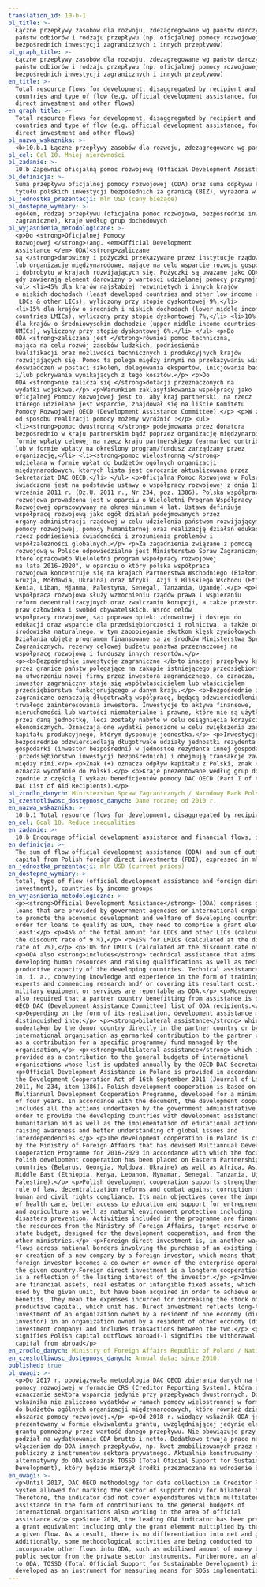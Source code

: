 ```yaml
---
translation_id: 10-b-1
pl_title: >-
  Łączne przepływy zasobów dla rozwoju, zdezagregowane wg państw darczyńców i
  państw odbiorów i rodzaju przepływu (np. oficjalnej pomocy rozwojowej,
  bezpośrednich inwestycji zagranicznych i innych przepływów)
pl_graph_title: >-
  Łączne przepływy zasobów dla rozwoju, zdezagregowane wg państw darczyńców i
  państw odbiorów i rodzaju przepływu (np. oficjalnej pomocy rozwojowej,
  bezpośrednich inwestycji zagranicznych i innych przepływów)
en_title: >-
  Total resource flows for development, disaggregated by recipient and donor
  countries and type of flow (e.g. official development assistance, foreign
  direct investment and other flows)
en_graph_title: >-
  Total resource flows for development, disaggregated by recipient and donor
  countries and type of flow (e.g. official development assistance, foreign
  direct investment and other flows)
pl_nazwa_wskaznika: >-
  <b>10.b.1 Łączne przepływy zasobów dla rozwoju, zdezagregowane wg państw darczyńców i państw odbiorów i rodzaju przepływu (np. oficjalnej pomocy rozwojowej, bezpośrednich inwestycji zagranicznych i innych przepływów)</b>
pl_cel: Cel 10. Mniej nierówności
pl_zadanie: >-
  10.b Zapewnić oficjalną pomoc rozwojową (Official Development Assistance) i przepływ środków finansowych, w tym bezpośrednie inwestycje zagraniczne do krajów najbardziej potrzebujących, w szczególności do państw najmniej rozwiniętych, krajów afrykańskich, małych państw wyspiarskich i tych bez dostępu do morza, zgodnie z krajowymi planami i programami tych krajów
pl_definicja: >-
  Suma przepływu oficjalnej pomocy rozwojowej (ODA) oraz suma odpływu kapitału z
  tytułu polskich inwestycji bezpośednich za granicą (BIZ), wyrażona w mln PLN.
pl_jednostka_prezentacji: mln USD (ceny bieżące)
pl_dostepne_wymiary: >-
  ogółem, rodzaj przepływu (oficjalna pomoc rozwojowa, bezpośrednie inwestycje
  zagraniczne), kraje według grup dochodowych
pl_wyjasnienia_metodologiczne: >-
  <p>Do <strong>Oficjalnej Pomocy
  Rozwojowej </strong>(ang. <em>Official Development
  Assistance </em> ODA)<strong>zaliczane
  są </strong>darowizny i pożyczki przekazywane przez instytucje rządowe
  lub organizacje międzynarodowe, mające na celu wsparcie rozwoju gospodarczego
  i dobrobytu w krajach rozwijających się. Pożyczki są uważane jako ODA wtedy,
  gdy zawierają element darowizny o wartości udzielanej pomocy przynajmniej:</p>
  <ul> <li>45% dla krajów najsłabiej rozwiniętych i innych krajów
  o niskich dochodach (least developed countries and other low income countires
   LDCs & other LICs), wyliczony przy stopie dyskontowej 9%,</li>
  <li>15% dla krajów o średnich i niskich dochodach (lower middle income
  countries LMICs), wyliczony przy stopie dyskontowej 7%,</li> <li>10%
  dla krajów o średniowysokim dochodzie (upper middle income countries
  UMICs), wyliczony przy stopie dyskontowej 6%.</li> </ul> <p>Do
  ODA <strong>zaliczana jest </strong>również pomoc techniczna,
  mająca na celu rozwój zasobów ludzkich, podniesienie
  kwalifikacji oraz możliwości technicznych i produkcyjnych krajów
  rozwijających się. Pomoc ta polega między innymi na przekazywaniu wiedzy i
  doświadczeń w postaci szkoleń, delegowania ekspertów, inicjowania badań
  i/lub pokrywania wynikających z tego kosztów.</p> <p>Do
  ODA <strong>nie zalicza się </strong>dotacji przeznaczonych na
  wydatki wojskowe.</p> <p>Warunkiem zaklasyfikowania współpracy jako
  Oficjalnej Pomocy Rozwojowej jest to, aby kraj partnerski, na rzecz
  którego udzielane jest wsparcie, znajdował się na liście Komitetu
  Pomocy Rozwojowej OECD (Development Assistance Committee).</p> <p>W zależności
  od sposobu realizacji pomocy możemy wyróżnić :</p> <ul>
  <li><strong>pomoc dwustronną </strong> podejmowana przez donatora
  bezpośrednio w kraju partnerskim bądź poprzez organizację międzynarodową w
  formie wpłaty celowej na rzecz kraju partnerskiego (earmarked contribution)
  lub w formie wpłaty na określony program/fundusz zarządzany przez
  organizację,</li> <li><strong>pomoc wielostronną </strong>
  udzielana w formie wpłat do budżetów ogólnych organizacji
  międzynarodowych, których lista jest corocznie aktualizowana przez
  Sekretariat DAC OECD.</li> </ul> <p>Oficjalna Pomoc Rozwojowa w Polsce
  świadczona jest na podstawie ustawy o współpracy rozwojowej z dnia 16
  września 2011 r. (Dz.U. 2011 r., Nr 234, poz. 1386). Polska współpraca
  rozwojowa prowadzona jest w oparciu o Wieloletni Program Współpracy
  Rozwojowej opracowywany na okres minimum 4 lat. Ustawa definiuje
  współpracę rozwojową jako ogół działań podejmowanych przez
  organy administracji rządowej w celu udzielenia państwom rozwijającym się
  pomocy rozwojowej, pomocy humanitarnej oraz realizację działań edukacyjnych na
  rzecz podniesienia świadomości i zrozumienia problemów i
  współzależności globalnych.</p> <p>Za zagadnienia związane z pomocą
  rozwojową w Polsce odpowiedzialne jest Ministerstwo Spraw Zagranicznych,
  które opracowało Wieloletni program współpracy rozwojowej
  na lata 2016-2020", w oparciu o który polska współpraca
  rozwojowa koncentruje się na krajach Partnerstwa Wschodniego (Białoruś,
  Gruzja, Mołdawia, Ukraina) oraz Afryki, Azji i Bliskiego Wschodu (Etiopia,
  Kenia, Liban, Mjanma, Palestyna, Senegal, Tanzania, Ugandę).</p> <p>Polska
  współpraca rozwojowa służy wzmocnieniu rządów prawa i wspieraniu
  reform decentralizacyjnych oraz zwalczaniu korupcji, a także przestrzeganiu
  praw człowieka i swobód obywatelskich. Wśród celów
  współpracy rozwojowej są: poprawa opieki zdrowotnej i dostępu do
  edukacji oraz wsparcie dla przedsiębiorczości i rolnictwa, a także ochrona
  środowiska naturalnego, w tym zapobieganie skutkom klęsk żywiołowych.
  Działania objęte programem finansowane są ze środków Ministerstwa Spraw
  Zagranicznych, rezerwy celowej budżetu państwa przeznaczonej na
  współpracę rozwojową i funduszy innych resortów.</p>
  <p><b>Bezpośrednie inwestycje zagraniczne </b>to inaczej przepływy kapitału
  przez granice państw polegające na zakupie istniejącego przedsiębiorstwa lub
  na utworzeniu nowej firmy przez inwestora zagranicznego, co oznacza, że
  inwestor zagraniczny staje się współwłaścicielem lub właścicielem
  przedsiębiorstwa funkcjonującego w danym kraju.</p> <p>Bezpośrednie inwestycje
  zagraniczne oznaczają długotrwałą współpracę, będącą odzwierciedleniem
  trwałego zainteresowania inwestora. Inwestycje to aktywa finansowe,
  nieruchomości lub wartości niematerialne i prawne, które nie są użytkowane
  przez daną jednostkę, lecz zostały nabyte w celu osiągnięcia korzyści
  ekonomicznych. Oznaczają one wydatki ponoszone w celu zwiększenia zasobów
  kapitału produkcyjnego, którym dysponuje jednostka.</p> <p>Inwestycje
  bezpośrednie odzwierciedlają długotrwałe udziały jednostki rezydenta jednej
  gospodarki (inwestor bezpośredni) w jednostce rezydenta innej gospodarki
  (przedsiębiorstwo inwestycji bezpośrednich) i obejmują transakcje zawarte
  między nimi.</p> <p>Znak (+) oznacza odpływ kapitału z Polski, znak (-)
  oznacza wycofanie do Polski.</p> <p>Kraje prezentowane według grup dochodowych
  zgodnie z częścią I wykazu beneficjentów pomocy DAC OECD (Part I of the OEC
  DAC List of Aid Recipients).</p>
pl_zrodlo_danych: Ministerstwo Spraw Zagranicznych / Narodowy Bank Polski
pl_czestotliwosc_dostępnosc_danych: Dane roczne; od 2010 r.
en_nazwa_wskaznika: >-
  10.b.1 Total resource flows for development, disaggregated by recipient and donor countries and type of flow (e.g. official development assistance, foreign direct investment and other flows)
en_cel: Goal 10. Reduce inequalities
en_zadanie: >-
  10.b Encourage official development assistance and financial flows, including foreign direct investment, to States where the need is greatest, in particular least developed countries, African countries, small island developing States and landlocked developing countries, in accordance with their national plans and programmes
en_definicja: >-
  The sum of flow official development assistance (ODA) and sum of outflow of
  capital from Polish foreign direct investments (FDI), expressed in mln PLN.
en_jednostka_prezentacji: mln USD (current prices)
en_dostepne_wymiary: >-
  total, type of flow (official development assistance and foreign direct
  investment), countries by income groups
en_wyjasnienia_metodologiczne: >-
  <p><strong>Official Development Assistance</strong> (ODA) comprises grants and
  loans that are provided by government agencies or international organizations
  to promote the economic development and welfare of developing countries. In
  order for loans to qualify as ODA, they need to comprise a grant element of at
  least:</p> <p>45% of the total amount for LDCs and other LICs (calculated at
  the discount rate of 9 %),</p> <p>15% for LMICs (calculated at the discount
  rate of 7%),</p> <p>10% for UMICs (calculated at the discount rate of 6%).</p>
  <p>ODA also <strong>includes</strong> technical assistance that aims at
  developing human resources and raising qualifications as well as technical and
  productive capacity of the developing countries. Technical assistance consists
  in, i. a., conveying knowledge and experience in the form of training, sending
  experts and commencing research and/ or covering its resultant cost.</p> <p>No
  military equipment or services are reportable as ODA.</p> <p>Moreover, it is
  also required that a partner country benefitting from assistance is on the
  OECD DAC (Development Assistance Committee) list of ODA recipients.</p>
  <p>Depending on the form of its realisation, development assistance might be
  distinguished into:</p> <p><strong>bilateral assistance</strong> which is
  undertaken by the donor country directly in the partner country or by an
  international organisation as earmarked contribution to the partner country or
  as a contribution for a specific programme/ fund managed by the
  organisation,</p> <p><strong>multilateral assistance</strong> which is
  provided as a contribution to the general budgets of international
  organisations whose list is updated annually by the OECD-DAC Secretariat.</p>
  <p>Official Development Assistance in Poland is provided in accordance with
  the Development Cooperation Act of 16th September 2011 (Journal of Laws of
  2011, No 234, item 1386). Polish development cooperation is based on the
  Multiannual Development Cooperation Programme, developed for a minimum period
  of four years. In accordance with the document, the development cooperation
  includes all the actions undertaken by the government administrative bodies in
  order to provide the developing countries with development assistance and
  humanitarian aid as well as the implementation of educational actions for
  raising awareness and better understanding of global issues and
  interdependencies.</p> <p>The development cooperation in Poland is coordinated
  by the Ministry of Foreign Affairs that has devised Multiannual Development
  Cooperation Programme for 2016-2020 in accordance with which the focus of
  Polish development cooperation has been placed on Eastern Partnership
  countries (Belarus, Georgia, Moldova, Ukraine) as well as Africa, Asia and
  Middle East (Ethiopia, Kenya, Lebanon, Mynamar, Senegal, Tanzania, Uganda and
  Palestine).</p> <p>Polish development cooperation supports strengthening the
  rule of law, decentralization reforms and combat against corruption as well as
  human and civil rights compliance. Its main objectives cover the improvement
  of health care, better access to education and support for entrepreneurship
  and agriculture as well as natural environment protection including natural
  disasters prevention. Activities included in the programme are financed with
  the resources from the Ministry of Foreign Affairs, target reserve of the
  state budget, designed for the development cooperation, and from the funds of
  other ministries.</p> <p>Foreign direct investment is, in another way, capital
  flows across national borders involving the purchase of an existing enterprise
  or creation of a new company by a foreign investor, which means that the
  foreign investor becomes a co-owner or owner of the enterprise operating in
  the given country.Foreign direct investment is a longterm cooperation, which
  is a reflection of the lasting interest of the investor.</p> <p>Investments
  are financial assets, real estates or intangible fixed assets, which are not
  used by the given unit, but have been acquired in order to achieve economic
  benefits. They mean the expenses incurred for increasing the stock of
  productive capital, which unit has. Direct investment reflects long-term
  investment of an organization owned by a resident of one economy (direct
  investor) in an organization owned by a resident of other economy (direct
  investment company) and includes transactions between the two.</p> <p>(+)
  signifies Polish capital outflows abroad(-) signifies the withdrawal of Polish
  capital from abroad</p>
en_zrodlo_danych: Ministry of Foreign Affairs Republic of Poland / National Bank of Poland
en_czestotliwosc_dostępnosc_danych: Annual data; since 2010.
published: true
pl_uwagi: >-
  <p>Do 2017 r. obowiązywała metodologia DAC OECD zbierania danych na temat
  pomocy rozwojowej w formacie CRS (Creditor Reporting System), która pozwala na
  oznaczanie sektora wsparcia jedynie przy przepływach dwustronnych. Do
  wskaźnika nie zaliczono wydatków w ramach pomocy wielostronnej w formie wpłat
  do budżetów ogólnych organizacji międzynarodowych, które również działają w
  obszarze pomocy rozwojowej.</p> <p>Od 2018 r. wiodący wskaźnik ODA jest
  prezentowany w formie ekwiwalentu grantu, uwzględniającej jedynie element
  grantu pomnożony przez wartość danego przepływu. Nie obowiązuje przy tym
  podział na wydatkowanie ODA brutto i netto. Dodatkowo trwają prace nad
  włączeniem do ODA innych przepływów, np. kwot zmobilizowanych przez sektor
  publiczny z instrumentów sektora prywatnego. Aktualnie konstruowany jest
  alternatywny do ODA wskaźnik TOSSD (Total Oficial Support for Sustainable
  Development), który będzie mierzył środki przeznaczane na wdrożenie SDGs.</p>
en_uwagi: >-
  <p>Until 2017, DAC OECD methodology for data collection in Creditor Reporting
  System allowed for marking the sector of support only for bilateral flows.
  Therefore, the indicator did not cover expenditures within multilateral
  assistance in the form of contributions to the general budgets of
  international organisations also working in the area of official
  assistance.</p> <p>Since 2018, the leading ODA indicator has been presented as
  a grant equivalent including only the grant element multiplied by the value of
  a given flow. As a result, there is no differentiation into net and gross ODA.
  Additionally, some methodological activities are being conducted to
  incorporate other flows into ODA, such as mobilised amount of money by the
  public sector from the private sector instruments. Furthermore, an alternative
  to ODA, TOSSD (Total Official Support for Sustainable Development) is being
  developed as an instrument for measuring means for SDGs implementation.</p>
---
```

